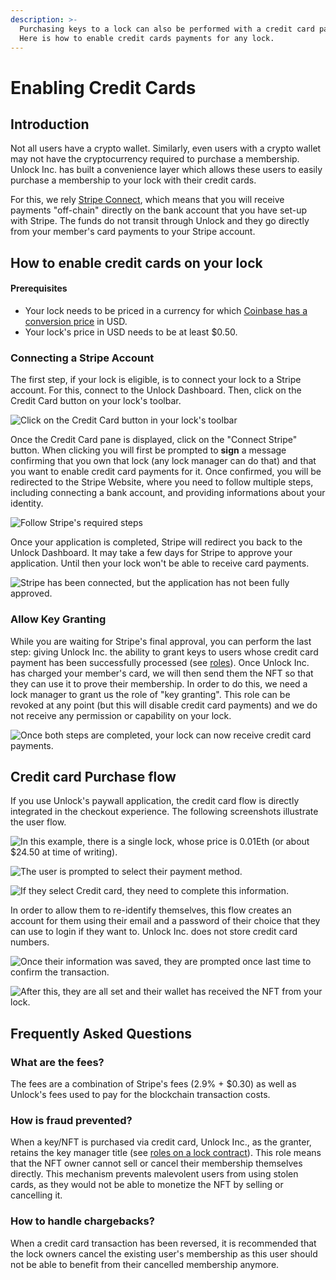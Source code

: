 ```yaml
---
description: >-
  Purchasing keys to a lock can also be performed with a credit card payment.
  Here is how to enable credit cards payments for any lock.
---
```


# Enabling Credit Cards

## Introduction

Not all users have a crypto wallet. Similarly, even users with a crypto wallet may not have the cryptocurrency required to purchase a membership. Unlock Inc. has built a convenience layer which allows these users to easily purchase a membership to your lock with their credit cards.

For this, we rely [Stripe Connect](https://stripe.com/connect), which means that you will receive payments "off-chain" directly on the bank account that you have set-up with Stripe. The funds do not transit through Unlock and they go directly from your member's card payments to your Stripe account.

## How to enable credit cards on your lock

#### Prerequisites

* Your lock needs to be priced in a currency for which [Coinbase has a conversion price](https://developers.coinbase.com/api/v2#show-a-payment-method) in USD.
* Your lock's price in USD needs to be at least $0.50.

### Connecting a Stripe Account

The first step, if your lock is eligible, is to connect your lock to a Stripe account. For this, connect to the Unlock Dashboard. Then, click on the Credit Card button on your lock's toolbar.

![Click on the Credit Card button in your lock&apos;s toolbar](../.gitbook/assets/image%20%2814%29.png)

Once the Credit Card pane is displayed, click on the "Connect Stripe" button. When clicking you will first be prompted to **sign** a message confirming that you own that lock \(any lock manager can do that\) and that you want to enable credit card payments for it. Once confirmed, you will be redirected to the Stripe Website, where you need to follow multiple steps, including connecting a bank account, and providing informations about your identity.

![Follow Stripe&apos;s required steps](../.gitbook/assets/image%20%2821%29.png)

Once your application is completed, Stripe will redirect you back to the Unlock Dashboard. It may take a few days for Stripe to approve your application. Until then your lock won't be able to receive card payments. 

![Stripe has been connected, but the application has not been fully approved.](../.gitbook/assets/image%20%2819%29.png)

### Allow Key Granting

While you are waiting for Stripe's final approval, you can perform the last step: giving Unlock Inc. the ability to grant keys to users whose credit card payment has been successfully processed \(see [roles](https://docs.unlock-protocol.com/developers/smart-contracts/lock-api/access-control)\). Once Unlock Inc. has charged your member's card, we will then send them the NFT so that they can use it to prove their membership. In order to do this, we need a lock manager to grant us the role of "key granting". This role can be revoked at any point \(but this will disable credit card payments\) and we do not receive any permission or capability on your lock.

![Once both steps are completed, your lock can now receive credit card payments.](../.gitbook/assets/image%20%2817%29.png)

## Credit card Purchase flow

If you use Unlock's paywall application, the credit card flow is directly integrated in the checkout experience. The following screenshots illustrate the user flow.

![In this example, there is a single lock, whose price is 0.01Eth \(or about $24.50 at time of writing\).](../.gitbook/assets/image%20%2810%29.png)

![The user is prompted to select their payment method.](../.gitbook/assets/image%20%2822%29.png)

![If they select Credit card, they need to complete this information.](../.gitbook/assets/image%20%2812%29.png)

In order to allow them to re-identify themselves, this flow creates an account for them using their email and a password of their choice that they can use to login if they want to. Unlock Inc. does not store credit card numbers.

![Once their information was saved, they are prompted once last time to confirm the transaction.](../.gitbook/assets/image%20%2820%29.png)

![After this, they are all set and their wallet has received the NFT from your lock.](../.gitbook/assets/image%20%288%29.png)

## Frequently Asked Questions

### What are the fees?

The fees are a combination of Stripe's fees \(2.9% + $0.30\) as well as Unlock's fees used to pay for the blockchain transaction costs. 

### How is fraud prevented?

When a key/NFT is purchased via credit card, Unlock Inc., as the granter, retains the key manager title \(see [roles on a lock contract](https://docs.unlock-protocol.com/developers/smart-contracts/lock-api/access-control)\). This role means that the NFT owner cannot sell or cancel their membership themselves directly. This mechanism prevents malevolent users from using stolen cards, as they would not be able to monetize the NFT by selling or cancelling it.

### How to handle chargebacks?

When a credit card transaction has been reversed, it is recommended that the lock owners cancel the existing user's membership as this user should not be able to benefit from their cancelled membership anymore.




